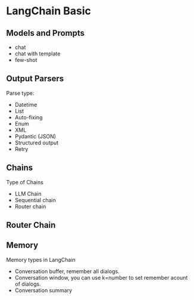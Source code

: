 # LangChain Basic

## Models and Prompts

- chat
- chat with template
- few-shot

## Output Parsers

Parse type:

- Datetime
- List
- Auto-fixing
- Enum
- XML
- Pydantic (JSON)
- Structured output
- Retry

## Chains

Type of Chains

- LLM Chain
- Sequential chain
- Router chain 

## Router Chain

## Memory

Memory types in LangChain 

- Conversation buffer, remember all dialogs.
- Conversation window, you can use k=number to set remember acount of dialogs.
- Conversation summary

